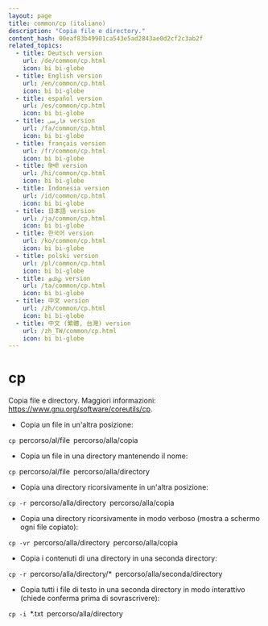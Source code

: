 ```yaml
---
layout: page
title: common/cp (italiano)
description: "Copia file e directory."
content_hash: 00eaf83b49901ca543e5ad2843ae0d2cf2c3ab2f
related_topics:
  - title: Deutsch version
    url: /de/common/cp.html
    icon: bi bi-globe
  - title: English version
    url: /en/common/cp.html
    icon: bi bi-globe
  - title: español version
    url: /es/common/cp.html
    icon: bi bi-globe
  - title: فارسی version
    url: /fa/common/cp.html
    icon: bi bi-globe
  - title: français version
    url: /fr/common/cp.html
    icon: bi bi-globe
  - title: हिन्दी version
    url: /hi/common/cp.html
    icon: bi bi-globe
  - title: Indonesia version
    url: /id/common/cp.html
    icon: bi bi-globe
  - title: 日本語 version
    url: /ja/common/cp.html
    icon: bi bi-globe
  - title: 한국어 version
    url: /ko/common/cp.html
    icon: bi bi-globe
  - title: polski version
    url: /pl/common/cp.html
    icon: bi bi-globe
  - title: தமிழ் version
    url: /ta/common/cp.html
    icon: bi bi-globe
  - title: 中文 version
    url: /zh/common/cp.html
    icon: bi bi-globe
  - title: 中文 (繁體, 台灣) version
    url: /zh_TW/common/cp.html
    icon: bi bi-globe
---
```

# cp

Copia file e directory.
Maggiori informazioni: <https://www.gnu.org/software/coreutils/cp>.

- Copia un file in un'altra posizione:

`cp `<span class="tldr-var badge badge-pill bg-dark-lm bg-white-dm text-white-lm text-dark-dm font-weight-bold">percorso/al/file</span>` `<span class="tldr-var badge badge-pill bg-dark-lm bg-white-dm text-white-lm text-dark-dm font-weight-bold">percorso/alla/copia</span>

- Copia un file in una directory mantenendo il nome:

`cp `<span class="tldr-var badge badge-pill bg-dark-lm bg-white-dm text-white-lm text-dark-dm font-weight-bold">percorso/al/file</span>` `<span class="tldr-var badge badge-pill bg-dark-lm bg-white-dm text-white-lm text-dark-dm font-weight-bold">percorso/alla/directory</span>

- Copia una directory ricorsivamente in un'altra posizione:

`cp -r `<span class="tldr-var badge badge-pill bg-dark-lm bg-white-dm text-white-lm text-dark-dm font-weight-bold">percorso/alla/directory</span>` `<span class="tldr-var badge badge-pill bg-dark-lm bg-white-dm text-white-lm text-dark-dm font-weight-bold">percorso/alla/copia</span>

- Copia una directory ricorsivamente in modo verboso (mostra a schermo ogni file copiato):

`cp -vr `<span class="tldr-var badge badge-pill bg-dark-lm bg-white-dm text-white-lm text-dark-dm font-weight-bold">percorso/alla/directory</span>` `<span class="tldr-var badge badge-pill bg-dark-lm bg-white-dm text-white-lm text-dark-dm font-weight-bold">percorso/alla/copia</span>

- Copia i contenuti di una directory in una seconda directory:

`cp -r `<span class="tldr-var badge badge-pill bg-dark-lm bg-white-dm text-white-lm text-dark-dm font-weight-bold">percorso/alla/directory/*</span>` `<span class="tldr-var badge badge-pill bg-dark-lm bg-white-dm text-white-lm text-dark-dm font-weight-bold">percorso/alla/seconda/directory</span>

- Copia tutti i file di testo in una seconda directory in modo interattivo (chiede conferma prima di sovrascrivere):

`cp -i `<span class="tldr-var badge badge-pill bg-dark-lm bg-white-dm text-white-lm text-dark-dm font-weight-bold">*.txt</span>` `<span class="tldr-var badge badge-pill bg-dark-lm bg-white-dm text-white-lm text-dark-dm font-weight-bold">percorso/alla/directory</span>

